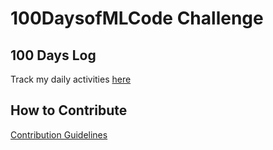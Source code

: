 # 100DaysofMLCode Challenge

## 100 Days Log

Track my daily activities [here](100Days_Log.md)

## How to Contribute

[Contribution Guidelines](CONTRIBUTING.md)

